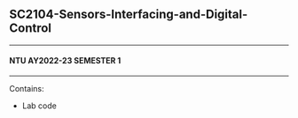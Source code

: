 ## SC2104-Sensors-Interfacing-and-Digital-Control
---
#### NTU AY2022-23 SEMESTER 1
---
Contains:
* Lab code
